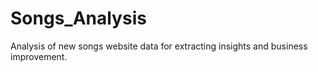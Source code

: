 # Songs_Analysis
Analysis of new songs website data for extracting insights and business improvement.
